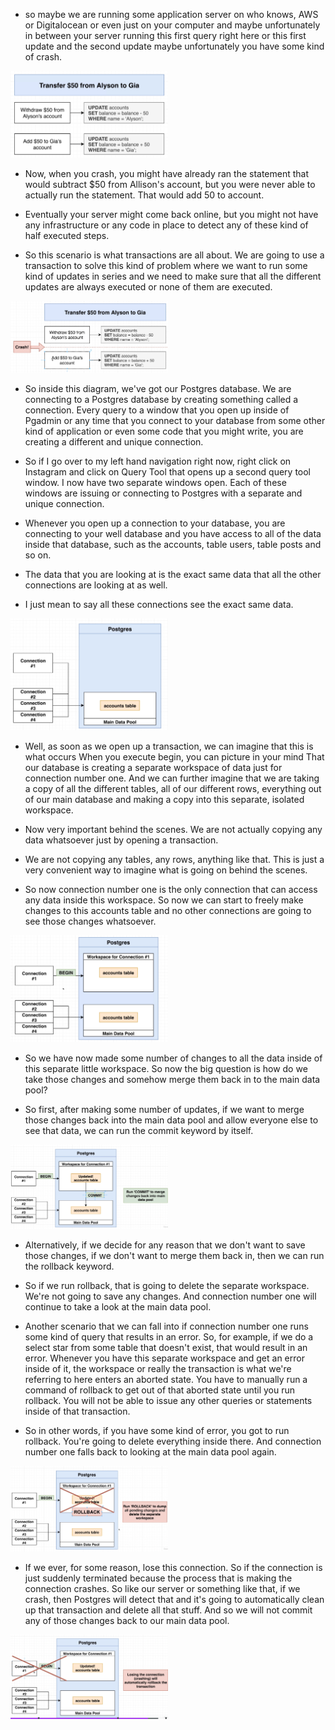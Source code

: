- so maybe we are running some application server on who knows, AWS or Digitalocean or even just on your computer and maybe unfortunately in between your server running this first query right here or this first update and the second update maybe unfortunately you have some kind of crash.

[<img src="./pictures/transactions_01.png" width="50%"/>](./pictures/transactions_01.png)

-  Now, when you crash, you might have already ran the statement that would subtract $50 from Allison's account, but you were never able to actually run the statement. That would add 50 to account.

- Eventually your server might come back online, but you might not have any infrastructure or any code in place to detect any of these kind of half executed steps.

- So this scenario is what transactions are all about. We are going to use a transaction to solve this kind of problem where we want to run some kind of updates in series and we need to make sure that all the different updates are always executed or none of them are executed.

[<img src="./pictures/transactions_02.png" width="50%"/>](./pictures/transactions_02.png)

- So inside this diagram, we've got our Postgres database. We are connecting to a Postgres database by creating something called a connection. Every query to a window that you open up inside of Pgadmin or any time that you connect to your database from some other kind of application or even some code that you might write, you are creating a different and unique connection.

- So if I go over to my left hand navigation right now, right click on Instagram and click on Query Tool that opens up a second query tool window. I now have two separate windows open. Each of these windows are issuing or connecting to Postgres with a separate and unique connection.

- Whenever you open up a connection to your database, you are connecting to your well database and you have access to all of the data inside that database, such as the accounts, table users, table posts and so on.

- The data that you are looking at is the exact same data that all the other connections are looking at as well.

- I just mean to say all these connections see the exact same data.

[<img src="./pictures/postgres_connection_diagram.png" width="50%"/>](./pictures/postgres_connection_diagram.png)

- Well, as soon as we open up a transaction, we can imagine that this is what occurs When you execute begin, you can picture in your mind That our database is creating a separate workspace of data just for connection number one. And we can further imagine that we are taking a copy of all the different tables, all of our different rows, everything out of our main database and making a copy into this separate, isolated workspace.

- Now very important behind the scenes. We are not actually copying any data whatsoever just by opening a transaction.

- We are not copying any tables, any rows, anything like that. This is just a very convenient way to imagine what is going on behind the scenes.

- So now connection number one is the only connection that can access any data inside this workspace. So now we can start to freely make changes to this accounts table and no other connections are going to see those changes whatsoever.

[<img src="./pictures/transaction_begin.png" width="50%"/>](./pictures/transaction_begin.png)

- So we have now made some number of changes to all the data inside of this separate little workspace. So now the big question is how do we take those changes and somehow merge them back in to the main data pool?

- So first, after making some number of updates, if we want to merge those changes back into the main data pool and allow everyone else to see that data, we can run the commit keyword by itself.

[<img src="./pictures/commit_postgres.png" width="50%"/>](./pictures/commit_postgres.png)

- Alternatively, if we decide for any reason that we don't want to save those changes, if we don't want to merge them back in, then we can run the rollback keyword.

- So if we run rollback, that is going to delete the separate workspace. We're not going to save any changes. And connection number one will continue to take a look at the main data pool.

- Another scenario that we can fall into if connection number one runs some kind of query that results in an error. So, for example, if we do a select star from some table that doesn't exist, that would result in an error. Whenever you have this separate workspace and get an error inside of it, the workspace or really the transaction is what we're referring to here enters an aborted state. You have to manually run a command of rollback to get out of that aborted state until you run rollback. You will not be able to issue any other queries or statements inside of that transaction.

- So in other words, if you have some kind of error, you got to run rollback. You're going to delete everything inside there. And connection number one falls back to looking at the main data pool again.

[<img src="./pictures/rollback.png" width="50%"/>](./pictures/rollback.png)

- If we ever, for some reason, lose this connection. So if the connection is just suddenly terminated because the process that is making the connection crashes. So like our server or something like that, if we crash, then Postgres will detect that and it's going to automatically clean up that transaction and delete all that stuff. And so we will not commit any of those changes back to our main data pool.

[<img src="./pictures/connection_loss.png" width="50%"/>](./pictures/connection_loss.png)



